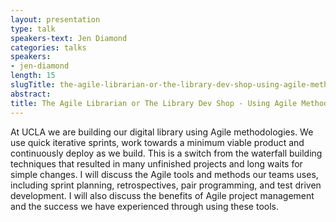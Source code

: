 ```yaml
---
layout: presentation
type: talk
speakers-text: Jen Diamond
categories: talks
speakers:
- jen-diamond
length: 15
slugTitle: the-agile-librarian-or-the-library-dev-shop-using-agile-methodology-to-build-a-digital-library
abstract:
title: The Agile Librarian or The Library Dev Shop - Using Agile Methodology to Build a Digital Library
---
```

At UCLA we are building our digital library using Agile methodologies. We use quick iterative sprints, work towards a minimum viable product and continuously deploy as we build. This is a switch from the waterfall building techniques that resulted in many unfinished projects and long waits for simple changes. I will discuss the Agile tools and methods our teams uses, including sprint planning, retrospectives, pair programming, and test driven development. I will also discuss the benefits of Agile project management and the success we have experienced through using these tools.